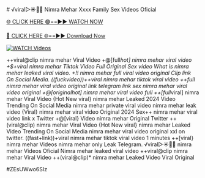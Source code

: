 #️ √viral▷☀️👄💥 Nimra Mehar Xxxx Family Sex Videos Oficial


[🌐 CLICK HERE 🟢==►► WATCH NOW](https://gitload.pages.dev/)

[🔴 CLICK HERE 🌐==►► Download Now](https://gitload.pages.dev/)

[![WATCH Videos](https://i.imgur.com/dJHk4Zq.gif)](https://gitload.pages.dev/)



























++viral@clip nimra mehar Viral Video +@[full*hot] nimra mehar viral video +$+viral nimra mehar Tiktok Video Full Original Sex
video What is nimra mehar leaked viral video.
+!! nimra mehar full viral video original Clip link On Social Media. ((fuckvideo))++viral nimra mehar tiktok viral video ++*full nimra mehar viral video original link telegram link
sex nimra mehar viral video original
+@[original*hot] nimra mehar viral video full
++[full*viral] nimra mehar Viral Video
{Hot New viral} nimra mehar Leaked 2024 Video Trending On Social Media nimra mehar private viral video nimra mehar leak video {Viral} nimra mehar viral video Original 2024
Sex++ nimra mehar viral video link x Twitter
+@[viral} Video nimra mehar Original Twitter ++(viral@clip) nimra mehar Viral Video {Hot New viral} nimra mehar Leaked Video Trending On Social Media
nimra mehar viral video original xxl on twitter. ((fast+link))+viral nimra mehar tiktok viral video 1 minutes
++[viral} nimra mehar Videos nimra mehar only Leak Telegram. ️√viral▷☀️👄💥 nimra mehar Videos Oficial Nimra mehar leaked viral video ++viral@clip nimra mehar Viral Video ++(viral@clip)* nimra mehar Leaked Video Viral Original


#ZEsUWwo6SIz
